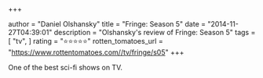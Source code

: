 +++

author = "Daniel Olshansky"
title = "Fringe: Season 5"
date = "2014-11-27T04:39:01"
description = "Olshansky's review of Fringe: Season 5"
tags = [
    "tv",
]
rating = "⭐⭐⭐⭐⭐"
rotten_tomatoes_url = "https://www.rottentomatoes.com//tv/fringe/s05"
+++

One of the best sci-fi shows on TV.

